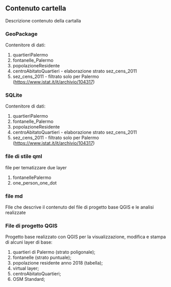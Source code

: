 ## Contenuto cartella

Descrizione contenuto della cartalla

### GeoPackage

Contenitore di dati:
1. quartieriPalermo
2. fontanelle_Palermo
3. popolazioneResidente
4. centroAbitatoQuartieri - elaborazione strato sez_cens_2011
5. sez_cens_2011 - filtrato solo per Palermo (https://www.istat.it/it/archivio/104317)

### SQLite

Contenitore di dati:
1. quartieriPalermo
2. fontanelle_Palermo
3. popolazioneResidente
4. centroAbitatoQuartieri - elaborazione strato sez_cens_2011
5. sez_cens_2011 - filtrato solo per Palermo (https://www.istat.it/it/archivio/104317)

### file di stile qml

file per tematizzare due layer
1. fontanellePalermo
2. one_person_one_dot

### file md

FIle che descrive il contenuto del file di progetto base QGIS e le analisi realizzate

### File di progetto QGIS

Progetto base realizzato con QGIS per la visualizzazione, modifica e stampa di alcuni layer di base:

1. quartieri di Palermo (strato poligonale);
2. fontanelle (strato puntuale);
3. popolazione residente anno 2018 (tabella);
4. virtual layer;
5. centroAbitatoQuartieri;
6. OSM Standard;